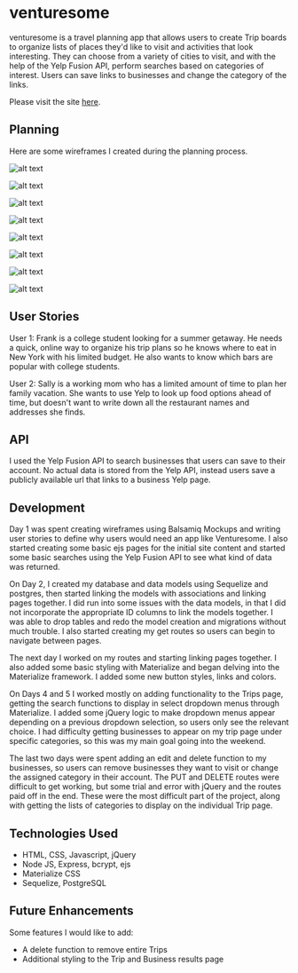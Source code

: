 # venturesome
venturesome is a travel planning app that allows users to create Trip boards to organize lists of places they'd like to
visit and activities that look interesting. They can choose from a variety of cities to visit, and with the help of the
Yelp Fusion API, perform searches based on categories of interest. Users can save links to businesses and change the
category of the links.

Please visit the site [here](https://venturesome.herokuapp.com/).

## Planning
Here are some wireframes I created during the planning process.

![alt text](/public/img/homepage.png "Home")

![alt text](/public/img/signup.png "Signup")

![alt text](/public/img/login.png "Login")

![alt text](/public/img/addtrip.png "Add a trip")

![alt text](/public/img/newtrip.png "New Trip")

![alt text](/public/img/trips.png "Trips")

![alt text](/public/img/trip.png "Trip")

![alt text](/public/img/tripexample.png "Trip Example")

## User Stories
User 1: Frank is a college student looking for a summer getaway. He needs a quick, online way to organize his
trip plans so he knows where to eat in New York with his limited budget. He also wants to know which bars are popular with college students.

User 2: Sally is a working mom who has a limited amount of time to plan her family vacation. She wants to use Yelp to
look up food options ahead of time, but doesn't want to write down all the restaurant names and addresses she finds.

## API
I used the Yelp Fusion API to search businesses that users can save to their account. No actual data is stored from the
Yelp API, instead users save a publicly available url that links to a business Yelp page.

## Development
Day 1 was spent creating wireframes using Balsamiq Mockups and writing user stories to define why users would need
an app like Venturesome. I also started creating some basic ejs pages for the initial site content and started some basic searches using the Yelp Fusion API to see what kind of data was returned.

On Day 2, I created my database and data models using Sequelize and postgres, then started linking the models with
associations and linking pages together. I did run into some issues with the data models, in that I did not incorporate
the appropriate ID columns to link the models together. I was able to drop tables and redo the model creation and migrations without much trouble. I also started creating my get routes so users can begin to navigate between pages.

The next day I worked on my routes and starting linking pages together. I also added some basic styling with Materialize and began delving into the Materialize framework. I added some new button styles, links and colors.

On Days 4 and 5 I worked mostly on adding functionality to the Trips page, getting the search functions to display in select dropdown menus through Materialize. I added some jQuery logic to make dropdown menus appear depending on a previous dropdown selection, so users only see the relevant choice. I had difficulty getting businesses to appear on my trip page under specific categories, so this was my main goal going into the weekend.

The last two days were spent adding an edit and delete function to my businesses, so users can remove businesses they want to visit or change the assigned category in their account. The PUT and DELETE routes were difficult to get working, but some trial and error with jQuery and the routes paid off in the end. These were the most difficult part of the project, along with getting the lists of categories to display on the individual Trip page.

## Technologies Used
* HTML, CSS, Javascript, jQuery
* Node JS, Express, bcrypt, ejs
* Materialize CSS
* Sequelize, PostgreSQL

## Future Enhancements
Some features I would like to add:
* A delete function to remove entire Trips
* Additional styling to the Trip and Business results page
